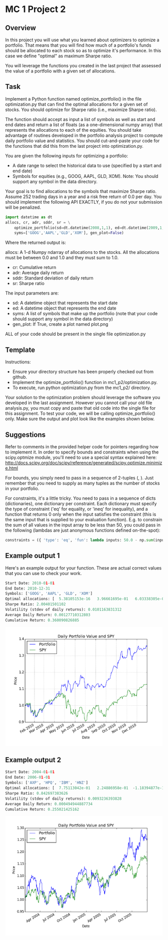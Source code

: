 # MC 1 Project 2
## Overview
In this project you will use what you learned about optimizers to optimize a portfolio. That means that you will find how much of a portfolio's funds should be allocated to each stock so as to optimize it's performance. In this case we define "optimal" as maximum Sharpe ratio.

You will leverage the functions you created in the last project that assessed the value of a portfolio with a given set of allocations.

## Task
Implement a Python function named optimize_portfolio() in the file optimization.py that can find the optimal allocations for a given set of stocks. You should optimize for Sharpe ratio (i.e., maximize Sharpe ratio).

The function should accept as input a list of symbols as well as start and end dates and return a list of floats (as a one-dimensional numpy array) that represents the allocations to each of the equities. You should take advantage of routines developed in the portfolio analysis project to compute daily portfolio value and statistics. You should cut-and-paste your code for the functions that did this from the last project into optimization.py.

You are given the following inputs for optimizing a portfolio:

  - A date range to select the historical data to use (specified by a start and end date)
  - Symbols for equities (e.g., GOOG, AAPL, GLD, XOM). Note: You should support any symbol in the data directory.
  
Your goal is to find allocations to the symbols that maximize Sharpe ratio. Assume 252 trading days in a year and a risk free return of 0.0 per day. You should implement the following API EXACTLY, if you do not your submission will be penalized.

```python
import datetime as dt
allocs, cr, adr, sddr, sr = \
    optimize_portfolio(sd=dt.datetime(2008,1,1), ed=dt.datetime(2009,1,1), \
    syms=['GOOG','AAPL','GLD','XOM'], gen_plot=False)
```

Where the returned output is:

allocs: A 1-d Numpy ndarray of allocations to the stocks. All the allocations must be between 0.0 and 1.0 and they must sum to 1.0.
  - cr: Cumulative return
  - adr: Average daily return
  - sddr: Standard deviation of daily return
  - sr: Sharpe ratio

The input parameters are:

  - sd: A datetime object that represents the start date
  - ed: A datetime object that represents the end date
  - syms: A list of symbols that make up the portfolio (note that your code should support any symbol in the data directory)
  - gen_plot: If True, create a plot named plot.png

ALL of your code should be present in the single file optimization.py

## Template

Instructions:

  - Ensure your directory structure has been properly checked out from github.
  - Implement the optimize_portfolio() function in mc1_p2/optimization.py.
  - To execute, run python optimization.py from the mc1_p2/ directory.

Your solution to the optimization problem should leverage the software you developed in the last assignment. However you cannot call your old file analysis.py, you must copy and paste that old code into the single file for this assignment. To test your code, we will be calling optimize_portfolio() only. Make sure the output and plot look like the examples shown below.

## Suggestions

Refer to comments in the provided helper code for pointers regarding how to implement it. In order to specify bounds and constraints when using the scipy.optmize module, you'll need to use a special syntax explained here: http://docs.scipy.org/doc/scipy/reference/generated/scipy.optimize.minimize.html

For bounds, you simply need to pass in a sequence of 2-tuples (<low>, <high>). Just remember that you need to supply as many tuples as the number of stocks in your portfolio.

For constraints, it's a little tricky. You need to pass in a sequence of dicts (dictionaries), one dictionary per constraint. Each dictionary must specify the type of constraint ('eq' for equality, or 'ineq' for inequality), and a function that returns 0 only when the input satisfies the constraint (this is the same input that is supplied to your evaluation function). E.g. to constrain the sum of all values in the input array to be less than 50, you could pass in the following (lambdas are just anonymous functions defined on-the-spot):

```python
constraints = ({ 'type': 'eq', 'fun': lambda inputs: 50.0 - np.sum(inputs) })
```

## Example output 1
Here's an example output for your function. These are actual correct values that you can use to check your work.

```python
Start Date: 2010-01-01
End Date: 2010-12-31
Symbols: ['GOOG', 'AAPL', 'GLD', 'XOM']
Optimal allocations: [  5.38105153e-16   3.96661695e-01   6.03338305e-01  -5.42000166e-17]
Sharpe Ratio: 2.00401501102
Volatility (stdev of daily returns): 0.0101163831312
Average Daily Return: 0.00127710312803
Cumulative Return: 0.360090826885
```

![Sample Output](mc1p2examp1.png)

## Example output 2
```python
Start Date: 2004-01-01
End Date: 2006-01-01
Symbols: ['AXP', 'HPQ', 'IBM', 'HNZ']
Optimal allocations: [  7.75113042e-01   2.24886958e-01  -1.18394877e-16  -7.75204553e-17]
Sharpe Ratio: 0.842697383626
Volatility (stdev of daily returns): 0.0093236393828
Average Daily Return: 0.000494944887734
Cumulative Return: 0.255021425162
```

![Sample Output](mc1p2examp2.png)
